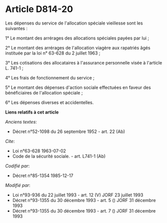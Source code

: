 # Article D814-20

Les dépenses du service de l'allocation spéciale vieillesse sont les suivantes :

1° Le montant des arrérages des allocations spéciales payées par lui ;

2° Le montant des arrérages de l'allocation viagère aux rapatriés âgés instituée par la loi n° 63-628 du 2 juillet 1963 ;

3° Les cotisations des allocataires à l'assurance personnelle visée à l'article L. 741-1 ;

4° Les frais de fonctionnement du service ;

5° Le montant des dépenses d'action sociale effectuées en faveur des bénéficiaires de l'allocation spéciale ;

6° Les dépenses diverses et accidentelles.

**Liens relatifs à cet article**

_Anciens textes_:

  - Décret n°52-1098 du 26 septembre 1952 - art. 22 (Ab)

_Cite_:

  - Loi n°63-628 1963-07-02
  - Code de la sécurité sociale. - art. L741-1 (Ab)

_Codifié par_:

  - Décret n°85-1354 1985-12-17

_Modifié par_:

  - Loi n°93-936 du 22 juillet 1993 - art. 12 (V) JORF 23 juillet 1993
  - Décret n°93-1355 du 30 décembre 1993 - art. 5 () JORF 31 décembre 1993
  - Décret n°93-1355 du 30 décembre 1993 - art. 7 () JORF 31 décembre 1993
